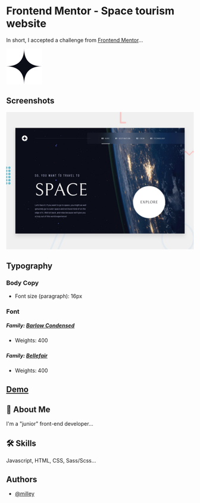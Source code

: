 
# Frontend Mentor - Space tourism website

In short, I accepted a challenge from [Frontend Mentor](https://www.frontendmentor.io)...


![Logo](./assets/favicon.svg)


## Screenshots

![App Screenshot](./assets/preview.jpg)


## Typography

### Body Copy

- Font size (paragraph): 16px

### Font

##### Family: [Barlow Condensed](https://fonts.google.com/specimen/Barlow+Condensed)
- Weights: 400
#####
##### Family: [Bellefair](https://fonts.google.com/specimen/Bellefair)
- Weights: 400
## [Demo](https://milley69.github.io/space-tourism/)



## 🚀 About Me
I'm a "junior" front-end developer...


## 🛠 Skills
Javascript, HTML, CSS, Sass/Scss...


## Authors

- [@milley](https://github.com/milley69)

